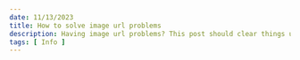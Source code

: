 ```yaml
---
date: 11/13/2023
title: How to solve image url problems
description: Having image url problems? This post should clear things up.
tags: [ Info ]
---
```


